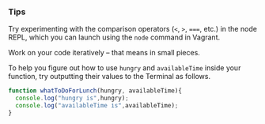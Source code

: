 ### Tips

Try experimenting with the comparison operators (`<`, `>`, `===`, etc.) in the node REPL, which you can launch using the `node` command in Vagrant.

Work on your code iteratively – that means in small pieces. 

To help you figure out how to use `hungry` and `availableTime` inside your function, try outputting their values to the Terminal as follows.
``` javascript 
function whatToDoForLunch(hungry, availableTime){
  console.log("hungry is",hungry);
  console.log("availableTime is",availableTime);
}
```